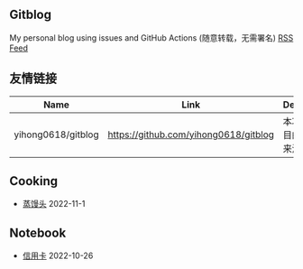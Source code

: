 ## Gitblog
My personal blog using issues and GitHub Actions (随意转载，无需署名)
[RSS Feed](https://raw.githubusercontent.com/lulu10922/gitblog/master/feed.xml)
## 友情链接
| Name | Link | Desc | 
 | ---- | ---- | ---- |
| yihong0618/gitblog | https://github.com/yihong0618/gitblog | 本项目的来源 |
## Cooking
- [蒸馒头](https://github.com/lulu10922/gitblog/issues/2)  2022-11-1
## Notebook
- [信用卡](https://github.com/lulu10922/gitblog/issues/1)  2022-10-26

